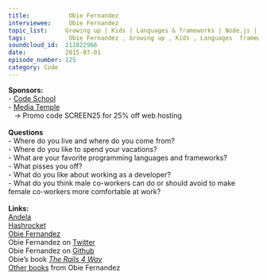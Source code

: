 ```yaml
--- 
title:           Obie Fernandez 
interviewee:     Obie Fernandez 
topic_list:     Growing up | Kids | Languages & frameworks | Node.js | JavaScript | CoffeeScript | Firebase | Angular.js | Material Design | Creative urge | Pissed off | “American Dream” | Female co-workers | Adverse environment | DevChix
tags:            Obie Fernandez , Growing up , Kids , Languages  frameworks , Node.js , JavaScript , CoffeeScript , Firebase , Angular.js , Material Design , Creative urge , Pissed off , “American Dream” , Female co-workers , Adverse environment , DevChix
soundcloud_id:  212822966
date:           2015-07-01
episode_number: 125
category: Code
---
```


<p class="show_notes_display"><b>Sponsors:<br></b>- <a rel="nofollow" target="_blank" href="https://www.codeschool.com/betweenscreens">Code School</a><b><br></b>- <a rel="nofollow" target="_blank" href="http://mediatemple.net/?utm_source=BetweenScreens&amp;utm_medium=podcast&amp;utm_campaign=SCREEN25">Media Temple</a><b><br></b>   -&gt; Promo code SCREEN25 for 25% off web hosting<br><b><br>Questions</b><br>- Where do you live and where do you come from?<br>- Where do you like to spend your vacations?<br>- What are your favorite programming languages and frameworks?<br>- What pisses you off?<br>- What do you like about working as a developer?<br>- What do you think male co-workers can do or should avoid to make female co-workers more comfortable at work?<br><br><b>Links:<br></b><a rel="nofollow" target="_blank" href="http://www.andela.co/">Andela</a><br><a rel="nofollow" target="_blank" href="http://hashrocket.com/">Hashrocket</a><br><a rel="nofollow" target="_blank" href="http://obiefernandez.com/">Obie Fernandez</a><br>Obie Fernandez on <a rel="nofollow" target="_blank" href="https://twitter.com/obie">Twitter</a><br>Obie Fernandez on <a rel="nofollow" target="_blank" href="https://github.com/obie">Github</a><br>Obie’s book <i><a rel="nofollow" target="_blank" href="http://amzn.to/1AhIDdX">The Rails 4 Way</a><br></i><a rel="nofollow" target="_blank" href="https://leanpub.com/u/obie">Other books</a> from Obie Fernandez<br><br></p>
